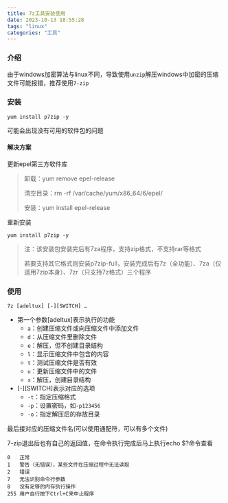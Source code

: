```yaml
---
title: 7z工具安装使用
date: 2023-10-13 18:55:28
tags: "linux"
categories: "工具"
---
```


### 介绍

由于windows加密算法与linux不同，导致使用`unzip`解压windows中加密的压缩文件可能报错，推荐使用`7-zip`

### 安装

`yum install p7zip -y`

可能会出现没有可用的软件包的问题

#### 解决方案

更新epel第三方软件库

> 卸载：yum remove epel-release
>
> 清空目录：rm -rf /var/cache/yum/x86_64/6/epel/
>
> 安装：yum install  epel-release

重新安装

`yum install p7zip -y `

> 注：该安装包安装完后有7za程序，支持zip格式，不支持rar等格式
>
> 若要支持其它格式则安装p7zip-full，安装完成后有7z（全功能）、7za（仅适用7zip本身）、7zr（只支持7z格式）三个程序

### 使用

`7z [adeltux] [-][SWITCH] …`

- 第一个参数[adeltux]表示执行的功能
  - `a`：创建压缩文件或向压缩文件中添加文件
  - `d`：从压缩文件里删除文件
  - `e`：解压，但不创建目录结构
  - `l`：显示压缩文件中包含的内容
  - `t`：测试压缩文件是否有效
  - `u`：更新压缩文件中的文件
  - `x`：解压，创建目录结构
- \[-][SWITCH]表示对应的选项
  - `-t`：指定压缩格式
  - `-p`：设置密码，如`-p123456`
  - `-o`：指定解压后的存放目录

最后接对应的压缩文件名(可以使用通配符，可以有多个文件)

7-zip退出后也有自己的返回值，在命令执行完成后马上执行echo $?命令查看

```
0	正常
1	警告（无错误），某些文件在压缩过程中无法读取
2	错误
7	无法识别命令行参数
8	没有足够的内存执行操作
255	用户自行按下Ctrl+C来中止程序
```